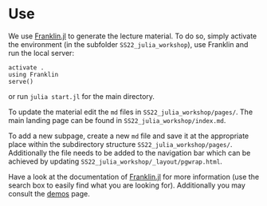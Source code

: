 # Use

We use [Franklin.jl](https://franklinjl.org) to generate the lecture material. To do so, simply activate the environment (in the subfolder `SS22_julia_workshop`), use Franklin and run the local server:
```
activate .
using Franklin
serve()
```
or run `julia start.jl` for the main directory.

To update the material edit the `md` files in `SS22_julia_workshop/pages/`. The main landing page can be found in `SS22_julia_workshop/index.md`.

To add a new subpage, create a new `md` file and save it at the appropriate place within the subdirectory structure `SS22_julia_workshop/pages/`. Additionally the file needs to be added to the navigation bar which can be achieved by updating `SS22_julia_workshop/_layout/pgwrap.html`.

Have a look at the documentation of [Franklin.jl](https://franklinjl.org) for more information (use the search box to easily find what you are looking for). Additionally you may consult the [demos](https://franklinjl.org/demos/) page.

